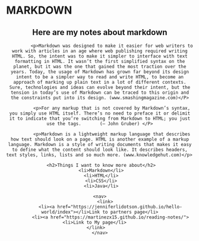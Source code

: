 
  <h1>MARKDOWN</h1>
        
  
<body>
    <header>
            <h2>Here are my notes about markdown</h2>

             <p>Markdown was designed to make it easier for web writers to work with articles in an age where web publishing required writing HTML. So, the intent was to make it simpler to interface with text formatting in HTML. It wasn’t the first simplified syntax on the planet, but it was the one that gained the most traction over the years. Today, the usage of Markdown has grown far beyond its design intent to be a simpler way to read and write HTML, to become an approach of marking up plain text in a lot of different contexts. Sure, technologies and ideas can evolve beyond their intent, but the tension in today’s use of Markdown can be traced to this origin and the constraints put into its design. (www.smashingmagazine.com)</P>

             <p>For any markup that is not covered by Markdown’s syntax, you simply use HTML itself. There’s no need to preface it or delimit it to indicate that you’re switching from Markdown to HTML; you just use the tags.       (— John Gruber) </P>

             <p>Markdown is a lightweight markup language that describes how text should look on a page. HTML is another example of a markup language. Markdown is a style of writing documents that makes it easy to define what the content should look like. It describes headers, text styles, links, lists and so much more. (www.knowledgehut.com)</p> 
  
     <h2>Things I want to know more about</h2>
     <li>Markdown</li>
     <li>HTML</li>
     <li>CSS</li>
     <li>Java</li>
  
    <nav>
        <link>
            <li><a href="https://jenniferlidotson.github.io/hello-world/index"></li>Link to partners page</li>
            <li><a href="https://martinezx15.github.io/reading-notes/"><li>Link to My page</li>    
        </link>       
    </nav>

</body>

</html>


























